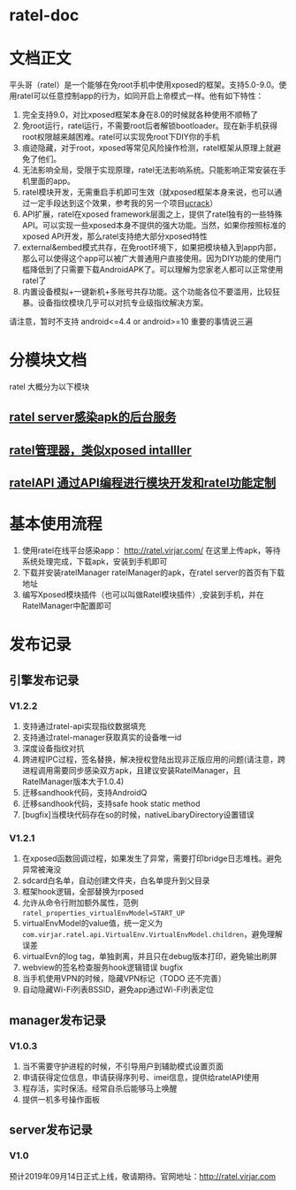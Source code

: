 # ratel-doc
# 文档正文
平头哥（ratel）是一个能够在免root手机中使用xposed的框架。支持5.0-9.0。使用ratel可以任意控制app的行为，如同开启上帝模式一样。他有如下特性：

1. 完全支持9.0，对比xposed框架本身在8.0的时候就各种使用不顺畅了
2. 免root运行，ratel运行，不需要root后者解锁bootloader。现在新手机获得root权限越来越困难。ratel可以实现免root下DIY你的手机
3. 痕迹隐藏，对于root，xposed等常见风险操作检测，ratel框架从原理上就避免了他们。
4. 无法影响全局，受限于实现原理，ratel无法影响系统。只能影响正常安装在手机里面的app。
5. ratel模块开发，无需重启手机即可生效（就xposed框架本身来说，也可以通过一定手段达到这个效果，参考我的另一个项目[ucrack](https://gitee.com/virjar/ucrack)）
6. API扩展，ratel在xposed framework层面之上，提供了ratel独有的一些特殊API。可以实现一些xposed本身不提供的强大功能。当然，如果你按照标准的xposed API开发，那么ratel支持绝大部分xposed特性
7. external&embed模式共存，在免root环境下，如果把模块植入到app内部，那么可以使得这个app可以被广大普通用户直接使用。因为DIY功能的使用门槛降低到了只需要下载AndroidAPK了。可以理解为您家老人都可以正常使用ratel了
9. 内置设备模拟+一键新机+多账号共存功能。这个功能各位不要滥用，比较狂暴。设备指纹模块几乎可以对抗专业级指纹解决方案。


请注意，暂时不支持 android<=4.4 or android>=10 重要的事情说三遍
# 分模块文档
ratel 大概分为以下模块

## [ratel server感染apk的后台服务](2.ratelServer.md)
## [ratel管理器，类似xposed intalller](3.ratelManager.md)
## [ratelAPI 通过API编程进行模块开发和ratel功能定制](4.ratelAPI.md)

# 基本使用流程
1. 使用ratel在线平台感染app： http://ratel.virjar.com/
在这里上传apk，等待系统处理完成，下载apk，安装到手机即可
2. 下载并安装ratelManager
ratelManager的apk，在ratel server的首页有下载地址
3. 编写Xposed模块插件（也可以叫做Ratel模块插件）,安装到手机，并在RatelManager中配置即可

# 发布记录
## 引擎发布记录

### V1.2.2
1. 支持通过ratel-api实现指纹数据填充
2. 支持通过ratel-manager获取真实的设备唯一id
3. 深度设备指纹对抗
4. 跨进程IPC过程，签名替换，解决授权登陆出现非正版应用的问题(请注意，跨进程调用需要同步感染双方apk，且建议安装RatelManager，且RatelManager版本大于1.0.4)
5. 迁移sandhook代码，支持AndroidQ
6. 迁移sandhook代码，支持safe hook static method
7. [bugfix]当模块代码存在so的时候，nativeLibaryDirectory设置错误

### V1.2.1
1. 在xposed函数回调过程，如果发生了异常，需要打印bridge日志堆栈。避免异常被淹没
2. sdcard白名单，自动创建文件夹，白名单提升到父目录
3. 框架hook逻辑，全部替换为rposed
4. 允许从命令行附加额外属性，范例``ratel_properties_virtualEnvModel=START_UP``
5. virtualEnvModel的value值，统一定义为``com.virjar.ratel.api.VirtualEnv.VirtualEnvModel.children``，避免理解误差
6. virtualEvn的log tag，单独剥离，并且只在debug版本打印，避免输出刷屏
7. webview的签名检查服务hook逻辑错误 bugfix
8. 当手机使用VPN的时候，隐藏VPN标记（TODO 还不完善）
9. 自动隐藏Wi-Fi列表BSSID，避免app通过Wi-Fi列表定位


## manager发布记录

### V1.0.3
1. 当不需要守护进程的时候，不引导用户到辅助模式设置页面
2. 申请获得定位信息，申请获得序列号、imei信息，提供给ratelAPI使用
3. 程存活，实时保活。经常自杀后能够马上唤醒
4. 提供一机多号操作面板


## server发布记录
### V1.0
预计2019年09月14日正式上线，敬请期待。官网地址：http://ratel.virjar.com
